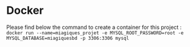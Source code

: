 # Docker
Please find below the command to create a container for this project : \
```docker run --name=miagiques_projet -e MYSQL_ROOT_PASSWORD=root -e MYSQL_DATABASE=miagiquesbd -p 3306:3306 mysql```
